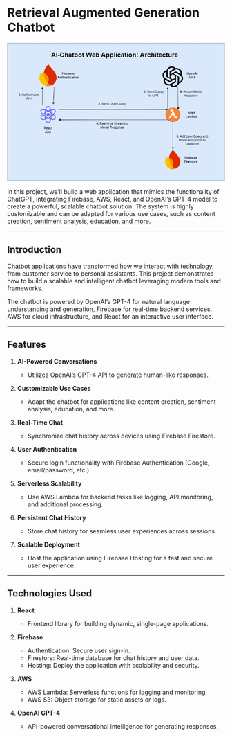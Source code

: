 # Retrieval Augmented Generation Chatbot  

![Design](https://github.com/Brianhulela/rag_chatbot/blob/master/images/chatbot_plan.jpg)

In this project, we’ll build a web application that mimics the functionality of ChatGPT, integrating Firebase, AWS, React, and OpenAI’s GPT-4 model to create a powerful, scalable chatbot solution. The system is highly customizable and can be adapted for various use cases, such as content creation, sentiment analysis, education, and more.  

---

## Introduction  

Chatbot applications have transformed how we interact with technology, from customer service to personal assistants. This project demonstrates how to build a scalable and intelligent chatbot leveraging modern tools and frameworks.  

The chatbot is powered by OpenAI’s GPT-4 for natural language understanding and generation, Firebase for real-time backend services, AWS for cloud infrastructure, and React for an interactive user interface.  

---

## Features  

1. **AI-Powered Conversations**  
   - Utilizes OpenAI’s GPT-4 API to generate human-like responses.  

2. **Customizable Use Cases**  
   - Adapt the chatbot for applications like content creation, sentiment analysis, education, and more.  

3. **Real-Time Chat**  
   - Synchronize chat history across devices using Firebase Firestore.  

4. **User Authentication**  
   - Secure login functionality with Firebase Authentication (Google, email/password, etc.).  

5. **Serverless Scalability**  
   - Use AWS Lambda for backend tasks like logging, API monitoring, and additional processing.  

6. **Persistent Chat History**  
   - Store chat history for seamless user experiences across sessions.  

7. **Scalable Deployment**  
   - Host the application using Firebase Hosting for a fast and secure user experience.  

---

## Technologies Used  

1. **React**  
   - Frontend library for building dynamic, single-page applications.  

2. **Firebase**  
   - Authentication: Secure user sign-in.  
   - Firestore: Real-time database for chat history and user data.  
   - Hosting: Deploy the application with scalability and security.  

3. **AWS**  
   - AWS Lambda: Serverless functions for logging and monitoring.  
   - AWS S3: Object storage for static assets or logs.  

4. **OpenAI GPT-4**  
   - API-powered conversational intelligence for generating responses.  
